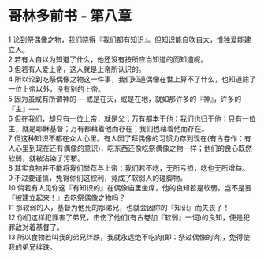 # 哥林多前书 - 第八章
  
 1 论到祭偶像之物，我们晓得『我们都有知识』。但知识能自吹自大，惟独爱能建立人。  
 2 若有人自以为知道了什么，他还没有按所应当知道的而知道呢。  
 3 但若有人爱上帝，这人就是上帝所认识的。  
 4 所以论到吃祭偶像之物这一件事，我们知道偶像在世上算不了什么，也知道除了一位上帝以外，没有别的上帝。  
 5 因为虽或有所谓神的──或是在天，或是在地，就如那许多的『神』，许多的『主』──  
 6 但在我们，却只有一位上帝，就是父；万有都本于他；我们也归于他；只有一位主，就是耶稣基督；万有都藉着他而存在；我们也藉着他而存在。  
 7 但这种知识不都在众人心里。有人因了拜偶像的习惯力存到现在(有古卷作：有人心里到现在还有偶像的意识)，吃东西还像吃祭偶像之物一样；他们的良心既然软弱，就被沾染了污秽。  
 8 其实食物并不能将我们举荐与上帝：我们若不吃，无所亏损，吃也无所增益。  
 9 不过要谨慎，免得你们这权利，竟成了软弱人的碰脚物。  
 10 倘若有人见你这『有知识的』在偶像庙里坐席，他的良知若是软弱，岂不是要『被建立起来！』去吃祭偶像之物吗？  
 11 那软弱的人，基督为他死的那弟兄，也就会因你的『知识』而失丧了！  
 12 你们这样犯罪害了弟兄，击伤了他们(有古卷加『软弱』一词)的良知，便是犯罪敌对着基督了。  
 13 所以食物若叫我的弟兄绊跌，我就永远绝不吃肉(即：祭过偶像的肉)，免得使我的弟兄绊跌。